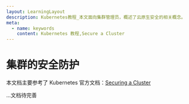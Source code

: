 ```yaml
---
layout: LearningLayout
description: Kubernetes教程_本文面向集群管理员，概述了云原生安全的相关概念。
meta:
  - name: keywords
    content: Kubernetes 教程,Secure a Cluster
---
```


# 集群的安全防护

本文档主要参考了 Kubernetes 官方文档：[Securing a Cluster](https://kubernetes.io/docs/tasks/administer-cluster/securing-a-cluster/)

<AdSenseTitle/>

...文档待完善